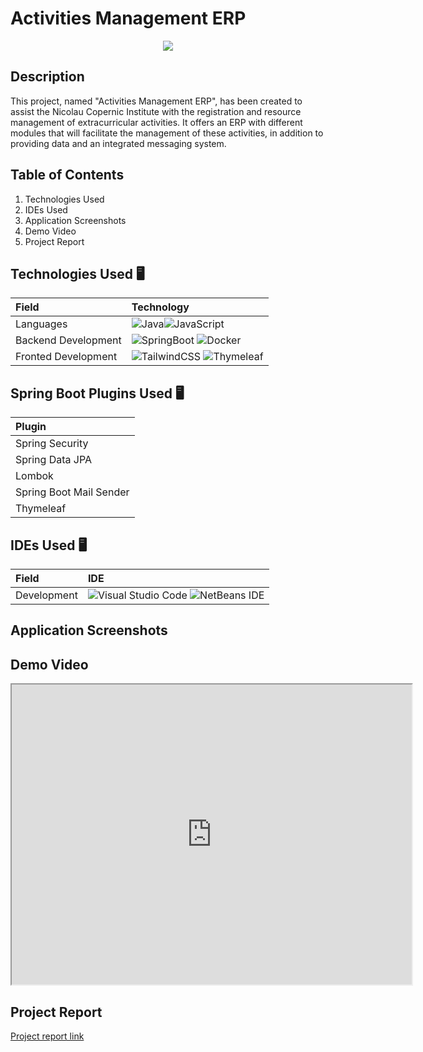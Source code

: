 # Activities Management ERP
<p align="center">
  <img src="https://gitlab.com/project2team2/activities-management-erp/-/raw/master/readmeContent/NicolauCopernic-LOGO.png">
</p>


## Description
This project, named "Activities Management ERP", has been created to assist the Nicolau Copernic Institute with the registration and resource management of extracurricular activities. It offers an ERP with different modules that will facilitate the management of these activities, in addition to providing data and an integrated messaging system.

## Table of Contents
1. Technologies Used
2. IDEs Used
3. Application Screenshots
4. Demo Video
5. Project Report

## Technologies Used 🖥
| Field              | Technology     |
|:-------------------|:---------------|
|Languages           |![Java](https://img.shields.io/badge/Java-ED8B00?style=for-the-badge&logo=openjdk&logoColor=black)![JavaScript](https://img.shields.io/badge/JavaScript-F7DF1E?style=for-the-badge&logo=javascript&logoColor=black)|
|Backend Development |![SpringBoot](https://img.shields.io/badge/Spring-6DB33F?style=for-the-badge&logo=spring&logoColor=white) ![Docker](https://img.shields.io/badge/Docker-2CA5E0?style=for-the-badge&logo=docker&logoColor=white)|
|Fronted Development |![TailwindCSS](https://img.shields.io/badge/tailwindcss-%2338B2AC.svg?style=for-the-badge&logo=tailwind-css&logoColor=white) ![Thymeleaf](https://img.shields.io/badge/Thymeleaf-%23005C0F.svg?style=for-the-badge&logo=Thymeleaf&logoColor=white)  | 

## Spring Boot Plugins Used 🖥
| Plugin             | 
|:-------------------|
|Spring Security     |
|Spring Data JPA     |
|Lombok              |
|Spring Boot Mail Sender|
|Thymeleaf           |
## IDEs Used 🖥
| Field              | IDE     |
|:-------------------|:---------------|
|Development         |![Visual Studio Code](https://img.shields.io/badge/Visual%20Studio%20Code-0078d7.svg?style=for-the-badge&logo=visual-studio-code&logoColor=white) ![NetBeans IDE](https://img.shields.io/badge/NetBeansIDE-1B6AC6.svg?style=for-the-badge&logo=apache-netbeans-ide&logoColor=white)|

## Application Screenshots


## Demo Video
<iframe src="https://drive.google.com/file/d/1xVK6GOexw1E0T-_VvUCBT6ktMo02g51i/view?usp=sharing" width="640" height="480"></iframe>



## Project Report
<a href="https://drive.google.com/file/d/1pMtNkzGime5Ld58daKlY0k3vqvo4LOc6/view?usp=sharing">Project report link</a>


